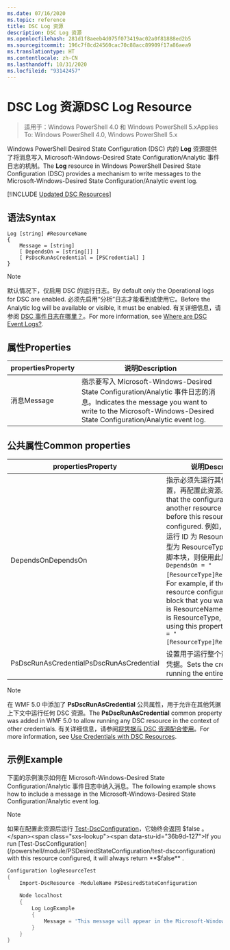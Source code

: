 ```yaml
---
ms.date: 07/16/2020
ms.topic: reference
title: DSC Log 资源
description: DSC Log 资源
ms.openlocfilehash: 281d1f8aeeb4d075f073419ac02a0f81888ed2b5
ms.sourcegitcommit: 196c7f8cd24560cac70c88acc89909f17a86aea9
ms.translationtype: HT
ms.contentlocale: zh-CN
ms.lasthandoff: 10/31/2020
ms.locfileid: "93142457"
---
```

# <a name="dsc-log-resource"></a><span data-ttu-id="36b9d-103">DSC Log 资源</span><span class="sxs-lookup"><span data-stu-id="36b9d-103">DSC Log Resource</span></span>

> <span data-ttu-id="36b9d-104">适用于：Windows PowerShell 4.0 和 Windows PowerShell 5.x</span><span class="sxs-lookup"><span data-stu-id="36b9d-104">Applies To: Windows PowerShell 4.0, Windows PowerShell 5.x</span></span>

<span data-ttu-id="36b9d-105">Windows PowerShell Desired State Configuration (DSC) 内的 **Log** 资源提供了将消息写入 Microsoft-Windows-Desired State Configuration/Analytic 事件日志的机制。</span><span class="sxs-lookup"><span data-stu-id="36b9d-105">The **Log** resource in Windows PowerShell Desired State Configuration (DSC) provides a mechanism to write messages to the Microsoft-Windows-Desired State Configuration/Analytic event log.</span></span>

[!INCLUDE [Updated DSC Resources](../../../../../includes/dsc-resources.md)]

## <a name="syntax"></a><span data-ttu-id="36b9d-106">语法</span><span class="sxs-lookup"><span data-stu-id="36b9d-106">Syntax</span></span>

```Syntax
Log [string] #ResourceName
{
    Message = [string]
    [ DependsOn = [string[]] ]
    [ PsDscRunAsCredential = [PSCredential] ]
}
```

> [!NOTE]
> <span data-ttu-id="36b9d-107">默认情况下，仅启用 DSC 的运行日志。</span><span class="sxs-lookup"><span data-stu-id="36b9d-107">By default only the Operational logs for DSC are enabled.</span></span> <span data-ttu-id="36b9d-108">必须先启用“分析”日志才能看到或使用它。</span><span class="sxs-lookup"><span data-stu-id="36b9d-108">Before the Analytic log will be available or visible, it must be enabled.</span></span> <span data-ttu-id="36b9d-109">有关详细信息，请参阅 [DSC 事件日志在哪里？](../../../troubleshooting/troubleshooting.md#where-are-dsc-event-logs)。</span><span class="sxs-lookup"><span data-stu-id="36b9d-109">For more information, see [Where are DSC Event Logs?](../../../troubleshooting/troubleshooting.md#where-are-dsc-event-logs).</span></span>

## <a name="properties"></a><span data-ttu-id="36b9d-110">属性</span><span class="sxs-lookup"><span data-stu-id="36b9d-110">Properties</span></span>

| <span data-ttu-id="36b9d-111">properties</span><span class="sxs-lookup"><span data-stu-id="36b9d-111">Property</span></span> |                                                   <span data-ttu-id="36b9d-112">说明</span><span class="sxs-lookup"><span data-stu-id="36b9d-112">Description</span></span>                                                    |
| -------- | ---------------------------------------------------------------------------------------------------------------- |
| <span data-ttu-id="36b9d-113">消息</span><span class="sxs-lookup"><span data-stu-id="36b9d-113">Message</span></span>  | <span data-ttu-id="36b9d-114">指示要写入 Microsoft-Windows-Desired State Configuration/Analytic 事件日志的消息。</span><span class="sxs-lookup"><span data-stu-id="36b9d-114">Indicates the message you want to write to the Microsoft-Windows-Desired State Configuration/Analytic event log.</span></span> |

## <a name="common-properties"></a><span data-ttu-id="36b9d-115">公共属性</span><span class="sxs-lookup"><span data-stu-id="36b9d-115">Common properties</span></span>

|       <span data-ttu-id="36b9d-116">properties</span><span class="sxs-lookup"><span data-stu-id="36b9d-116">Property</span></span>       |                                                                                                                                                          <span data-ttu-id="36b9d-117">说明</span><span class="sxs-lookup"><span data-stu-id="36b9d-117">Description</span></span>                                                                                                                                                           |
| -------------------- | ------------------------------------------------------------------------------------------------------------------------------------------------------------------------------------------------------------------------------------------------------------------------------------------------------------------------------ |
| <span data-ttu-id="36b9d-118">DependsOn</span><span class="sxs-lookup"><span data-stu-id="36b9d-118">DependsOn</span></span>            | <span data-ttu-id="36b9d-119">指示必须先运行其他资源的配置，再配置此资源。</span><span class="sxs-lookup"><span data-stu-id="36b9d-119">Indicates that the configuration of another resource must run before this resource is configured.</span></span> <span data-ttu-id="36b9d-120">例如，如果想要首先运行 ID 为 ResourceName、类型为 ResourceType 的资源配置脚本块，则使用此属性的语法为 `DependsOn = "[ResourceType]ResourceName"`。</span><span class="sxs-lookup"><span data-stu-id="36b9d-120">For example, if the ID of the resource configuration script block that you want to run first is ResourceName and its type is ResourceType, the syntax for using this property is `DependsOn = "[ResourceType]ResourceName"`.</span></span> |
| <span data-ttu-id="36b9d-121">PsDscRunAsCredential</span><span class="sxs-lookup"><span data-stu-id="36b9d-121">PsDscRunAsCredential</span></span> | <span data-ttu-id="36b9d-122">设置用于运行整个资源的身份的凭据。</span><span class="sxs-lookup"><span data-stu-id="36b9d-122">Sets the credential for running the entire resource as.</span></span>                                                                                                                                                                                                                                                                        |

> [!NOTE]
> <span data-ttu-id="36b9d-123">在 WMF 5.0 中添加了 **PsDscRunAsCredential** 公共属性，用于允许在其他凭据上下文中运行任何 DSC 资源。</span><span class="sxs-lookup"><span data-stu-id="36b9d-123">The **PsDscRunAsCredential** common property was added in WMF 5.0 to allow running any DSC resource in the context of other credentials.</span></span> <span data-ttu-id="36b9d-124">有关详细信息，请参阅[将凭据与 DSC 资源配合使用](../../../configurations/runasuser.md)。</span><span class="sxs-lookup"><span data-stu-id="36b9d-124">For more information, see [Use Credentials with DSC Resources](../../../configurations/runasuser.md).</span></span>

## <a name="example"></a><span data-ttu-id="36b9d-125">示例</span><span class="sxs-lookup"><span data-stu-id="36b9d-125">Example</span></span>

<span data-ttu-id="36b9d-126">下面的示例演示如何在 Microsoft-Windows-Desired State Configuration/Analytic 事件日志中纳入消息。</span><span class="sxs-lookup"><span data-stu-id="36b9d-126">The following example shows how to include a message in the Microsoft-Windows-Desired State Configuration/Analytic event log.</span></span>

> [!NOTE]
> <span data-ttu-id="36b9d-127">如果在配置此资源后运行 [Test-DscConfiguration](/powershell/module/PSDesiredStateConfiguration/test-dscconfiguration)，它始终会返回 $false  。</span><span class="sxs-lookup"><span data-stu-id="36b9d-127">If you run [Test-DscConfiguration](/powershell/module/PSDesiredStateConfiguration/test-dscconfiguration) with this resource configured, it will always return **$false** .</span></span>

```powershell
Configuration logResourceTest
{
    Import-DscResource -ModuleName PSDesiredStateConfiguration

    Node localhost
    {
        Log LogExample
        {
            Message = 'This message will appear in the Microsoft-Windows-Desired State Configuration/Analytic event log.'
        }
    }
}
```
